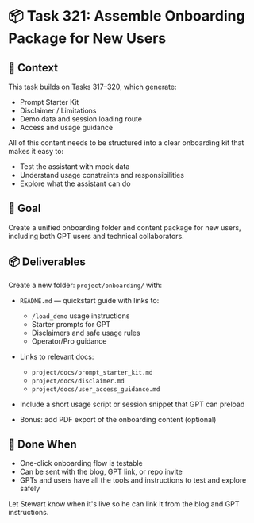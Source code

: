 # 📦 Task 321: Assemble Onboarding Package for New Users

## 🧠 Context
This task builds on Tasks 317–320, which generate:
- Prompt Starter Kit
- Disclaimer / Limitations
- Demo data and session loading route
- Access and usage guidance

All of this content needs to be structured into a clear onboarding kit that makes it easy to:
- Test the assistant with mock data
- Understand usage constraints and responsibilities
- Explore what the assistant can do

## 🎯 Goal
Create a unified onboarding folder and content package for new users, including both GPT users and technical collaborators.

## 📦 Deliverables
Create a new folder: `project/onboarding/` with:

- `README.md` — quickstart guide with links to:
  - `/load_demo` usage instructions
  - Starter prompts for GPT
  - Disclaimers and safe usage rules
  - Operator/Pro guidance

- Links to relevant docs:
  - `project/docs/prompt_starter_kit.md`
  - `project/docs/disclaimer.md`
  - `project/docs/user_access_guidance.md`

- Include a short usage script or session snippet that GPT can preload
- Bonus: add PDF export of the onboarding content (optional)

## 🧪 Done When
- One-click onboarding flow is testable
- Can be sent with the blog, GPT link, or repo invite
- GPTs and users have all the tools and instructions to test and explore safely

Let Stewart know when it's live so he can link it from the blog and GPT instructions.